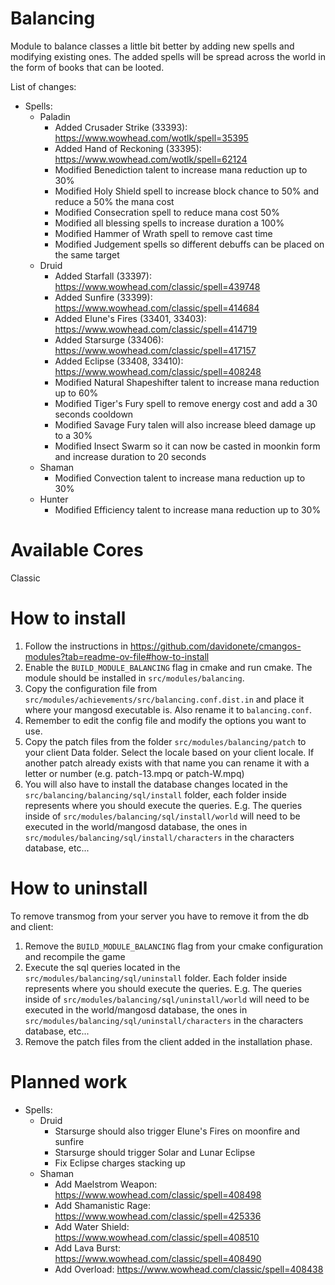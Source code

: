 # Balancing
Module to balance classes a little bit better by adding new spells and modifying existing ones. The added spells will be spread across the world in the form of books that can be looted.

List of changes:
- Spells:
	- Paladin
		- Added Crusader Strike (33393): https://www.wowhead.com/wotlk/spell=35395
		- Added Hand of Reckoning (33395): https://www.wowhead.com/wotlk/spell=62124
		- Modified Benediction talent to increase mana reduction up to 30%
		- Modified Holy Shield spell to increase block chance to 50% and reduce a 50% the mana cost
		- Modified Consecration spell to reduce mana cost 50%
		- Modified all blessing spells to increase duration a 100%
		- Modified Hammer of Wrath spell to remove cast time
		- Modified Judgement spells so different debuffs can be placed on the same target
	- Druid
		- Added Starfall (33397): https://www.wowhead.com/classic/spell=439748
		- Added Sunfire (33399): https://www.wowhead.com/classic/spell=414684
		- Added Elune's Fires (33401, 33403): https://www.wowhead.com/classic/spell=414719
		- Added Starsurge (33406): https://www.wowhead.com/classic/spell=417157
		- Added Eclipse (33408, 33410): https://www.wowhead.com/classic/spell=408248
		- Modified Natural Shapeshifter talent to increase mana reduction up to 60%
		- Modified Tiger's Fury spell to remove energy cost and add a 30 seconds cooldown
		- Modified Savage Fury talen will also increase bleed damage up to a 30%
		- Modified Insect Swarm so it can now be casted in moonkin form and increase duration to 20 seconds
	- Shaman
		- Modified Convection talent to increase mana reduction up to 30%
	- Hunter
		- Modified Efficiency talent to increase mana reduction up to 30%

# Available Cores
Classic

# How to install
1. Follow the instructions in https://github.com/davidonete/cmangos-modules?tab=readme-ov-file#how-to-install
2. Enable the `BUILD_MODULE_BALANCING` flag in cmake and run cmake. The module should be installed in `src/modules/balancing`.
3. Copy the configuration file from `src/modules/achievements/src/balancing.conf.dist.in` and place it where your mangosd executable is. Also rename it to `balancing.conf`.
4. Remember to edit the config file and modify the options you want to use.
5. Copy the patch files from the folder `src/modules/balancing/patch` to your client Data folder. Select the locale based on your client locale. If another patch already exists with that name you can rename it with a letter or number (e.g. patch-13.mpq or patch-W.mpq)
6. You will also have to install the database changes located in the `src/balancing/balancing/sql/install` folder, each folder inside represents where you should execute the queries. E.g. The queries inside of `src/modules/balancing/sql/install/world` will need to be executed in the world/mangosd database, the ones in `src/modules/balancing/sql/install/characters` in the characters database, etc...

# How to uninstall
To remove transmog from your server you have to remove it from the db and client:
1. Remove the `BUILD_MODULE_BALANCING` flag from your cmake configuration and recompile the game
2. Execute the sql queries located in the `src/modules/balancing/sql/uninstall` folder. Each folder inside represents where you should execute the queries. E.g. The queries inside of `src/modules/balancing/sql/uninstall/world` will need to be executed in the world/mangosd database, the ones in `src/modules/balancing/sql/uninstall/characters` in the characters database, etc...
3. Remove the patch files from the client added in the installation phase.

# Planned work
- Spells:
	- Druid
		- Starsurge should also trigger Elune's Fires on moonfire and sunfire
		- Starsurge should trigger Solar and Lunar Eclipse
		- Fix Eclipse charges stacking up
	- Shaman
		- Add Maelstrom Weapon: https://www.wowhead.com/classic/spell=408498
		- Add Shamanistic Rage: https://www.wowhead.com/classic/spell=425336
		- Add Water Shield: https://www.wowhead.com/classic/spell=408510
		- Add Lava Burst: https://www.wowhead.com/classic/spell=408490
		- Add Overload: https://www.wowhead.com/classic/spell=408438